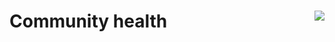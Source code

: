 <h1>
  Community health

  <img align="right" src="https://cdn.jsdelivr.net/gh/Emphori/.github@master/assets/project-icon-red.png" />
</h1>
